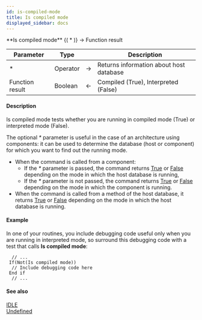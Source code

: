 ```yaml
---
id: is-compiled-mode
title: Is compiled mode
displayed_sidebar: docs
---
```


<!--REF #_command_.Is compiled mode.Syntax-->**Is compiled mode** {( * )} -> Function result<!-- END REF-->
<!--REF #_command_.Is compiled mode.Params-->
| Parameter | Type |  | Description |
| --- | --- | --- | --- |
| * | Operator | -> | Returns information about host database |
| Function result | Boolean | <- | Compiled (True), Interpreted (False) |

<!-- END REF-->

#### Description 

<!--REF #_command_.Is compiled mode.Summary-->Is compiled mode tests whether you are running in compiled mode (True) or interpreted mode (False).<!-- END REF-->  
  
The optional *\** parameter is useful in the case of an architecture using components: it can be used to determine the database (host or component) for which you want to find out the running mode.  

* When the command is called from a component:  
   * If the *\** parameter is passed, the command returns [True](true.md) or [False](false.md) depending on the mode in which the host database is running,  
   * If the *\** parameter is not passed, the command returns [True](true.md) or [False](false.md) depending on the mode in which the component is running.
* When the command is called from a method of the host database, it returns [True](true.md) or [False](false.md) depending on the mode in which the host database is running.

#### Example 

In one of your routines, you include debugging code useful only when you are running in interpreted mode, so surround this debugging code with a test that calls **Is compiled mode**:

```4d
  // ...
 If(Not(Is compiled mode))
  // Include debugging code here
 End if
  // ...
```

#### See also 

[IDLE](idle.md)  
[Undefined](undefined.md)  